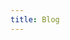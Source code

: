 ```yaml
---
title: Blog
---
```


<script setup>
import BlogList from './components/BlogList.vue'
</script>

<BlogList />